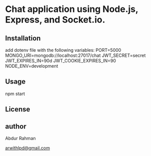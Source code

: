 # Chat application using Node.js, Express, and Socket.io.

## Installation

add dotenv file with the following variables:
PORT=5000
MONGO_URI=mongodb://localhost:27017/chat
JWT_SECRET=secret
JWT_EXPIRES_IN=90d
JWT_COOKIE_EXPIRES_IN=90
NODE_ENV=development

## Usage

npm start

## License

## author

Abdur Rahman

arwithlpd@gmail.com
